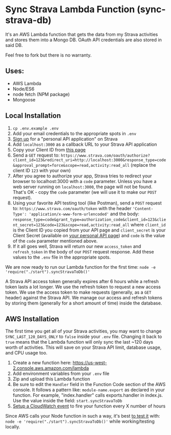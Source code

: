 # Sync Strava Lambda Function (sync-strava-db)

It's an AWS Lambda function that gets the data from my Strava activities and stores them into a Mongo DB. OAuth API credentials are also stored in said DB.

Feel free to fork but there is no warranty.

## Uses:

- AWS Lambda
- Node/ES6
- node fetch (NPM package)
- Mongoose

## Local Installation

1. `cp .env.example .env`
1. Add your email credentials to the appropriate spots in `.env`
1. [Sign up](https://www.strava.com/settings/api) for a "personal API application" on Strava
1. Add `localhost:3000` as a callback URL to your Strava API application
1. Copy your Client ID from [this page](https://www.strava.com/settings/api)
1. Send a `GET` request to: `https://www.strava.com/oauth/authorize?client_id=123&redirect_uri=http://localhost:3000&response_type=code&approval_prompt=force&scope=read,activity:read_all` (replace the client ID `123` with your own)
1. After you agree to authorize your app, Strava tries to redirect your browser to localhost:3000 with a `code` parameter. Unless you have a web server running on `localhost:3000`, the page will not be found. That's OK - copy the `code` parameter (we will use it to make our `POST` request).
1. Using your favorite API testing tool (like Postman), send a `POST` request to: `https://www.strava.com/oauth/token` with the header `'Content-Type': 'application/x-www-form-urlencoded'` and the body: `response_type=code&grant_type=authorization_code&client_id=123&client_secret=123&code=123&scope=read,activity:read_all` where `client_id` is the Client ID you copied from your API page and `client_secret` is your Client Secret (available on [your personal API page](https://www.strava.com/settings/api)) and `code` is the value of the `code` parameter mentioned above.
1. If it all goes well, Strava will return our new `access_token` and `refresh_token` in the body of our `POST` request response. Add these values to the `.env` file in the appropriate spots.

We are now ready to run our Lambda function for the first time: `node -e 'require("./start").syncStravaToDb()'`

A Strava API access token generally expires after 6 hours while a refresh token lasts a lot longer. We use the refresh token to request a new access token. We use the access token to make requests (generally, as a `GET` header) against the Strava API. We manage our access and refresh tokens by storing them (generally for a short amount of time) inside the database.

## AWS Installation

The first time you get all of your Strava activities, you may want to change `SYNC_LAST_120_DAYS_ONLY` to `false` inside your `.env` file. Changing it back to `true` means that the Lambda function will only sync the last ~120 days worth of activities. This will save on your Strava API limit, database usage, and CPU usage too.

1. Create a new function here: <https://us-west-2.console.aws.amazon.com/lambda>
1. Add environment variables from your `.env` file
1. Zip and upload this Lambda function
1. Be sure to edit the `Handler` field in the Function Code section of the AWS console. It follows a pattern like: `module-name.export` as declared in your function. For example, "index.handler" calls exports.handler in index.js. Use the value inside the field: `start.syncStravaToDb`
1. [Setup a CloudWatch event](https://docs.aws.amazon.com/lambda/latest/dg/with-scheduled-events.html) to fire your function every X number of hours

Since AWS calls your Node function in such a way, it's best [to test it](https://stackoverflow.com/questions/30782693/run-function-in-script-from-command-line-node-js#comment62731260_36480927) with: `node -e 'require("./start").syncStravaToDb()'` while working/testing locally.
